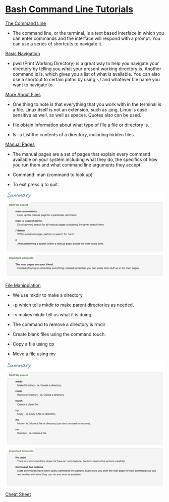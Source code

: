 # [Bash Command Line Tutorials](https://ryanstutorials.net/linuxtutorial/)

[The Command Line](https://ryanstutorials.net/linuxtutorial/commandline.php)

* The command line, or the terminal, is a text based interface in which you can enter commands and the interface will respond with a prompt. You can use a series of shortcuts to navigate it.

[Basic Navigation](https://ryanstutorials.net/linuxtutorial/navigation.php)

* pwd (Print Working Directory) is a great way to help you navigate your directory by telling you what your present working directory is. Another command is ls, which gives you a list of what is available. You can also use a shortcut to certain paths by using ~/ and whatever file name you want to navigate to.

[More About Files](https://ryanstutorials.net/linuxtutorial/aboutfiles.php)

* One thing to note is that everything that you work with in the terminal is a file. Linux itself is not an extension, such as .png. Linux is case sensitive as well, as well as spaces. Quotes also can be used.

* file
obtain information about what type of file a file or directory is.

* ls -a
List the contents of a directory, including hidden files.

[Manual Pages](https://ryanstutorials.net/linuxtutorial/manual.php)

* The manual pages are a set of pages that explain every command available on your system including what they do, the specifics of how you run them and what command line arguments they accept.

* Command: man (command to look up)

* To exit press q to quit.

![manual](/img/manual.png)

[File Manipulation](https://ryanstutorials.net/linuxtutorial/filemanipulation.php)

* We use mkdir to make a directory.

* -p which tells mkdir to make parent directories as needed.

* -v makes mkdir tell us what it is doing.

* The command to remove a directory is rmdir

* Create blank files using the command touch.

* Copy a file using cp

* Move a file using mv

![file manipulation](/img/file-manipulation.png)

[Cheat Sheet](https://ryanstutorials.net/linuxtutorial/cheatsheet.php)


